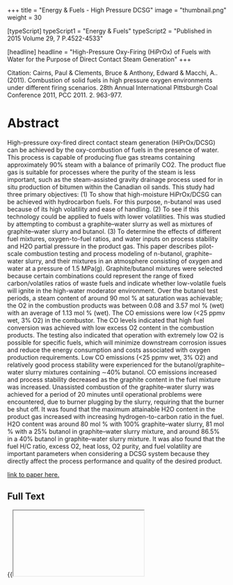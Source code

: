 +++
title = "Energy & Fuels - High Pressure DCSG"
image = "thumbnail.png"
weight = 30

[typeScript] 
typeScript1 = "Energy & Fuels" 
typeScript2 = "Published in 2015 Volume 29, 7 P.4522-4533"

[headline]
headline = "High-Pressure Oxy-Firing (HiPrOx) of Fuels with Water for the Purpose of Direct Contact Steam Generation"
+++

Citation: Cairns, Paul & Clements, Bruce & Anthony, Edward & Macchi, A.. (2011). Combustion of solid fuels in high pressure oxygen environments under different firing scenarios. 28th Annual International Pittsburgh Coal Conference 2011, PCC 2011. 2. 963-977. 

# Abstract

High-pressure oxy-fired direct contact steam generation (HiPrOx/DCSG) can be achieved by the oxy-combustion of fuels in the presence of water. This process is capable of producing flue gas streams containing approximately 90% steam with a balance of primarily CO2. The product flue gas is suitable for processes where the purity of the steam is less important, such as the steam-assisted gravity drainage process used for in situ production of bitumen within the Canadian oil sands. This study had three primary objectives: (1) To show that high-moisture HiPrOx/DCSG can be achieved with hydrocarbon fuels. For this purpose, n-butanol was used because of its high volatility and ease of handling. (2) To see if this technology could be applied to fuels with lower volatilities. This was studied by attempting to combust a graphite–water slurry as well as mixtures of graphite–water slurry and butanol. (3) To determine the effects of different fuel mixtures, oxygen-to-fuel ratios, and water inputs on process stability and H2O partial pressure in the product gas. This paper describes pilot-scale combustion testing and process modeling of n-butanol, graphite–water slurry, and their mixtures in an atmosphere consisting of oxygen and water at a pressure of 1.5 MPa(g). Graphite/butanol mixtures were selected because certain combinations could represent the range of fixed carbon/volatiles ratios of waste fuels and indicate whether low-volatile fuels will ignite in the high-water moderator environment. Over the butanol test periods, a steam content of around 90 mol % at saturation was achievable; the O2 in the combustion products was between 0.08 and 3.57 mol % (wet) with an average of 1.13 mol % (wet). The CO emissions were low (<25 ppmv wet, 3% O2) in the combustor. The CO levels indicated that high fuel conversion was achieved with low excess O2 content in the combustion products. The testing also indicated that operation with extremely low O2 is possible for specific fuels, which will minimize downstream corrosion issues and reduce the energy consumption and costs associated with oxygen production requirements. Low CO emissions (<25 ppmv wet, 3% O2) and relatively good process stability were experienced for the butanol/graphite–water slurry mixtures containing ∼40% butanol. CO emissions increased and process stability decreased as the graphite content in the fuel mixture was increased. Unassisted combustion of the graphite–water slurry was achieved for a period of 20 minutes until operational problems were encountered, due to burner plugging by the slurry, requiring that the burner be shut off. It was found that the maximum attainable H2O content in the product gas increased with increasing hydrogen-to-carbon ratio in the fuel. H2O content was around 80 mol % with 100% graphite–water slurry, 81 mol % with a 25% butanol in graphite–water slurry mixture, and around 86.5% in a 40% butanol in graphite–water slurry mixture. It was also found that the fuel H/C ratio, excess O2, heat loss, O2 purity, and fuel volatility are important parameters when considering a DCSG system because they directly affect the process performance and quality of the desired product.

[link to paper here.](https://pubs.acs.org/doi/pdf/10.1021/ef502754h)

## Full Text

{{<iframe hiprox-publication.pdf>}}